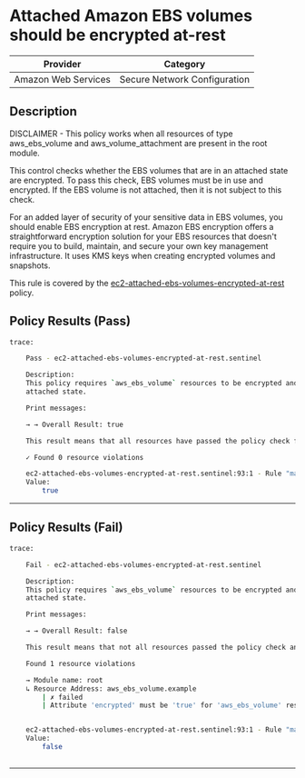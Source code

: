 # Attached Amazon EBS volumes should be encrypted at-rest

| Provider            |           Category           |
|---------------------| ---------------------------- |
| Amazon Web Services | Secure Network Configuration |

## Description

DISCLAIMER - This policy works when all resources of type aws_ebs_volume and aws_volume_attachment are present in the root module.

This control checks whether the EBS volumes that are in an attached state are encrypted. To pass this check, EBS volumes must be in use and encrypted. If the EBS volume is not attached, then it is not subject to this check.

For an added layer of security of your sensitive data in EBS volumes, you should enable EBS encryption at rest. Amazon EBS encryption offers a straightforward encryption solution for your EBS resources that doesn't require you to build, maintain, and secure your own key management infrastructure. It uses KMS keys when creating encrypted volumes and snapshots.

This rule is covered by the [ec2-attached-ebs-volumes-encrypted-at-rest](https://github.com/hashicorp/policy-library-FSBP-Policy-Set-for-AWS-Terraform/blob/main/policies/ec2/ec2-attached-ebs-volumes-encrypted-at-rest.sentinel) policy.

## Policy Results (Pass)
```bash
trace:

    Pass - ec2-attached-ebs-volumes-encrypted-at-rest.sentinel

    Description:
    This policy requires `aws_ebs_volume` resources to be encrypted and in
    attached state.

    Print messages:

    → → Overall Result: true

    This result means that all resources have passed the policy check for the policy ec2-attached-ebs-volumes-encrypted-at-rest.

    ✓ Found 0 resource violations

    ec2-attached-ebs-volumes-encrypted-at-rest.sentinel:93:1 - Rule "main"
    Value:
        true

```

---

## Policy Results (Fail)
```bash
trace:

    Fail - ec2-attached-ebs-volumes-encrypted-at-rest.sentinel

    Description:
    This policy requires `aws_ebs_volume` resources to be encrypted and in
    attached state.

    Print messages:

    → → Overall Result: false

    This result means that not all resources passed the policy check and the protected behavior is not allowed for the policy ec2-attached-ebs-volumes-encrypted-at-rest.

    Found 1 resource violations

    → Module name: root
    ↳ Resource Address: aws_ebs_volume.example
        | ✗ failed
        | Attribute 'encrypted' must be 'true' for 'aws_ebs_volume' resources and should be attached. Refer to https://docs.aws.amazon.com/securityhub/latest/userguide/ec2-controls.html#ec2-3 for more details.


    ec2-attached-ebs-volumes-encrypted-at-rest.sentinel:93:1 - Rule "main"
    Value:
        false
        
```
---